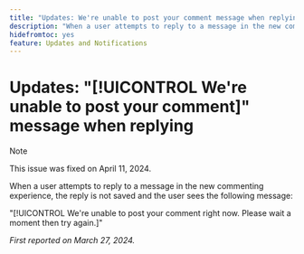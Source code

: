 ```yaml
---
title: "Updates: We're unable to post your comment message when replying"
description: "When a user attempts to reply to a message in the new commenting experience, the reply is not saved and the user sees a message."
hidefromtoc: yes
feature: Updates and Notifications
---
```


# Updates: "[!UICONTROL We're unable to post your comment]" message when replying

>[!NOTE]
>
>This issue was fixed on April 11, 2024.

When a user attempts to reply to a message in the new commenting experience, the reply is not saved and the user sees the following message:

"[!UICONTROL We're unable to post your comment right now. Please wait a moment then try again.]"

_First reported on March 27, 2024._

